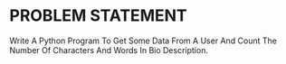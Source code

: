 # PROBLEM STATEMENT

Write A Python Program To Get Some Data From A User And Count The Number Of Characters And Words In Bio Description.


